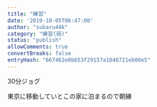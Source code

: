 ```yaml
---
title: "練習"
date: '2019-10-05T06:47:00'
author: "subaru44k"
category: "練習(弱)"
status: "publish"
allowComments: true
convertBreaks: false
entryHash: "667462e0b653f29157a1846721eb00e5"
---
```

30分ジョグ

東京に移動していとこの家に泊まるので朝練
